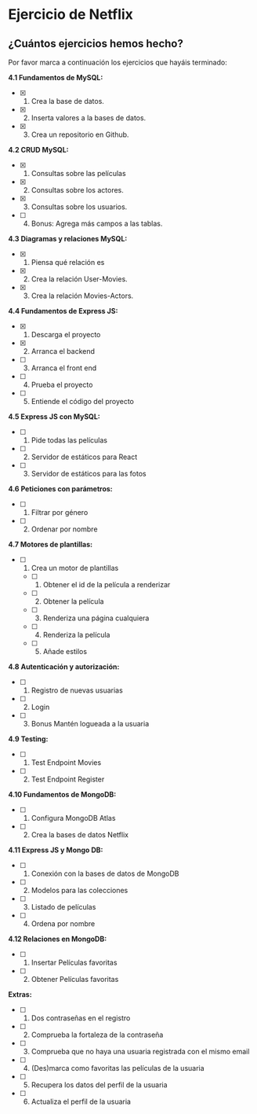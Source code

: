 # Ejercicio de Netflix

## ¿Cuántos ejercicios hemos hecho?

Por favor marca a continuación los ejercicios que hayáis terminado:

**4.1 Fundamentos de MySQL:**

- [x] 1.  Crea la base de datos.
- [x] 2.  Inserta valores a la bases de datos.
- [x] 3.  Crea un repositorio en Github.

**4.2 CRUD MySQL:**

- [x] 1.  Consultas sobre las películas
- [x] 2.  Consultas sobre los actores.
- [x] 3.  Consultas sobre los usuarios.
- [ ] 4.  Bonus: Agrega más campos a las tablas.

**4.3 Diagramas y relaciones MySQL:**

- [x] 1.  Piensa qué relación es
- [x] 2.  Crea la relación User-Movies.
- [x] 3.  Crea la relación Movies-Actors.

**4.4 Fundamentos de Express JS:**

- [x] 1. Descarga el proyecto
- [x] 2. Arranca el backend
- [ ] 3. Arranca el front end
- [ ] 4. Prueba el proyecto
- [ ] 5. Entiende el código del proyecto

**4.5 Express JS con MySQL:**

- [ ] 1. Pide todas las películas
- [ ] 2. Servidor de estáticos para React
- [ ] 3. Servidor de estáticos para las fotos

**4.6 Peticiones con parámetros:**

- [ ] 1. Filtrar por género
- [ ] 2. Ordenar por nombre

**4.7 Motores de plantillas:**

- [ ] 1. Crea un motor de plantillas
  - [ ] 1. Obtener el id de la película a renderizar
  - [ ] 2. Obtener la película
  - [ ] 3. Renderiza una página cualquiera
  - [ ] 4. Renderiza la película
  - [ ] 5. Añade estilos

**4.8 Autenticación y autorización:**

- [ ] 1. Registro de nuevas usuarias
- [ ] 2. Login
- [ ] 3. Bonus Mantén logueada a la usuaria

**4.9 Testing:**

- [ ] 1. Test Endpoint Movies
- [ ] 2. Test Endpoint Register

**4.10 Fundamentos de MongoDB:**

- [ ] 1. Configura MongoDB Atlas
- [ ] 2. Crea la bases de datos Netflix

**4.11 Express JS y Mongo DB:**

- [ ] 1. Conexión con la bases de datos de MongoDB
- [ ] 2. Modelos para las colecciones
- [ ] 3. Listado de películas
- [ ] 4. Ordena por nombre

**4.12 Relaciones en MongoDB:**

- [ ] 1. Insertar Películas favoritas
- [ ] 2. Obtener Películas favoritas

**Extras:**

- [ ] 1. Dos contraseñas en el registro
- [ ] 2. Comprueba la fortaleza de la contraseña
- [ ] 3. Comprueba que no haya una usuaria registrada con el mismo email
- [ ] 4. (Des)marca como favoritas las películas de la usuaria
- [ ] 5. Recupera los datos del perfil de la usuaria
- [ ] 6. Actualiza el perfil de la usuaria
